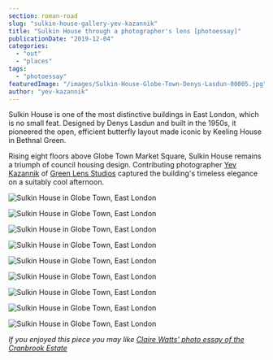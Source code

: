```yaml
---
section: roman-road
slug: "sulkin-house-gallery-yev-kazannik"
title: "Sulkin House through a photographer's lens [photoessay]"
publicationDate: "2019-12-04"
categories: 
  - "out"
  - "places"
tags: 
  - "photoessay"
featuredImage: "/images/Sulkin-House-Globe-Town-Denys-Lasdun-00005.jpg"
author: "yev-kazannik"
---
```


Sulkin House is one of the most distinctive buildings in East London, which is no small feat. Designed by Denys Lasdun and built in the 1950s, it pioneered the open, efficient butterfly layout made iconic by Keeling House in Bethnal Green.

Rising eight floors above Globe Town Market Square, Sulkin House remains a triumph of council housing design. Contributing photographer [Yev Kazannik](https://www.instagram.com/yev_kazannik/) of [Green Lens Studios](https://www.greenlenstudios.com/) captured the building's timeless elegance on a suitably cool afternoon.

![Sulkin House in Globe Town, East London](/images/Sulkin-House-Globe-Town-Denys-Lasdun-00013.jpg)

![Sulkin House in Globe Town, East London](/images/Sulkin-House-Globe-Town-Denys-Lasdun-00012-1024x683.jpg)

![Sulkin House in Globe Town, East London](/images/Sulkin-House-Globe-Town-Denys-Lasdun-00009.jpg)

![Sulkin House in Globe Town, East London](/images/Sulkin-House-Globe-Town-Denys-Lasdun-00007-1024x698.jpg)

![Sulkin House in Globe Town, East London](/images/Sulkin-House-Globe-Town-Denys-Lasdun-00006.jpg)

![Sulkin House in Globe Town, East London](/images/Sulkin-House-Globe-Town-Denys-Lasdun-00005-1024x683.jpg)

![Sulkin House in Globe Town, East London](/images/Sulkin-House-Globe-Town-Denys-Lasdun-00004.jpg)

![Sulkin House in Globe Town, East London](/images/Sulkin-House-Globe-Town-Denys-Lasdun-00003.jpg)

![Sulkin House in Globe Town, East London](/images/Sulkin-House-Globe-Town-Denys-Lasdun-00001.jpg)

_If you enjoyed this piece you may like [Claire Watts' photo essay of the Cranbrook Estate](https://romanroadlondon.com/cranbrook-estate-in-pictures/)_
